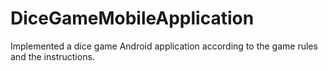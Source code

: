 # DiceGameMobileApplication
Implemented a dice game Android application according to the game rules and the instructions.
